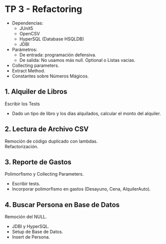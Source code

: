 # TP 3 - Refactoring

- Dependencias:
    - JUnit5
    - OpenCSV
    - HyperSQL (Database HSQLDB)
    - JDBI
- Parámetros:
    - De entrada: programación defensiva.
    - De salida: No usamos más null. Optional o Listas vacias.
- Collecting parameters.
- Extract Method.
- Constantes sobre Números Mágicos.

## 1. Alquiler de Libros
Escribir los Tests
- Dado un tipo de libro y los días alquilados, calcular el monto del alquiler.


## 2. Lectura de Archivo CSV
Remoción de código duplicado con lambdas.  
Refactorización.

## 3. Reporte de Gastos
Polimorfismo y Collecting Parameters.
- Escribir tests.
- Incorporar polimorfismo en gastos (Desayuno, Cena, AlquilerAuto).

## 4. Buscar Persona en Base de Datos
Remoción del NULL.
- JDBI y HyperSQL.
- Setup de Base de Datos.
- Insert de Persona.